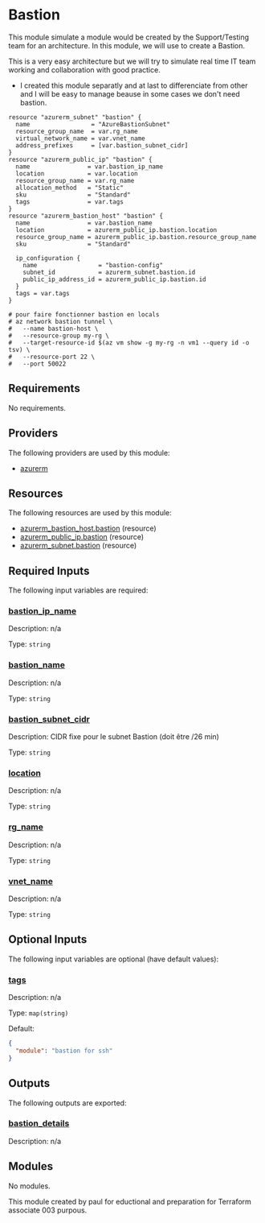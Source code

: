 <!-- BEGIN_TF_DOCS -->
# Bastion

This module simulate a module would be created by the Support/Testing team for an architecture.
In this module, we will use to create a Bastion.

This is a very easy architecture but we will try to simulate real time IT team working and collaboration with good practice.

* I created this module separatly and at last to differenciate from other and I will be easy to manage beause in some cases we don't need bastion.

```hcl
resource "azurerm_subnet" "bastion" {
  name                 = "AzureBastionSubnet"
  resource_group_name  = var.rg_name
  virtual_network_name = var.vnet_name
  address_prefixes     = [var.bastion_subnet_cidr]
}
resource "azurerm_public_ip" "bastion" {
  name                = var.bastion_ip_name
  location            = var.location
  resource_group_name = var.rg_name
  allocation_method   = "Static"
  sku                 = "Standard"
  tags                = var.tags
}
resource "azurerm_bastion_host" "bastion" {
  name                = var.bastion_name
  location            = azurerm_public_ip.bastion.location
  resource_group_name = azurerm_public_ip.bastion.resource_group_name
  sku                 = "Standard"

  ip_configuration {
    name                 = "bastion-config"
    subnet_id            = azurerm_subnet.bastion.id
    public_ip_address_id = azurerm_public_ip.bastion.id
  }
  tags = var.tags
}

# pour faire fonctionner bastion en locals
# az network bastion tunnel \
#   --name bastion-host \
#   --resource-group my-rg \
#   --target-resource-id $(az vm show -g my-rg -n vm1 --query id -o tsv) \
#   --resource-port 22 \
#   --port 50022
```

<!-- markdownlint-disable MD033 -->
## Requirements

No requirements.

## Providers

The following providers are used by this module:

- <a name="provider_azurerm"></a> [azurerm](#provider\_azurerm)

## Resources

The following resources are used by this module:

- [azurerm_bastion_host.bastion](https://registry.terraform.io/providers/hashicorp/azurerm/latest/docs/resources/bastion_host) (resource)
- [azurerm_public_ip.bastion](https://registry.terraform.io/providers/hashicorp/azurerm/latest/docs/resources/public_ip) (resource)
- [azurerm_subnet.bastion](https://registry.terraform.io/providers/hashicorp/azurerm/latest/docs/resources/subnet) (resource)

<!-- markdownlint-disable MD013 -->
## Required Inputs

The following input variables are required:

### <a name="input_bastion_ip_name"></a> [bastion\_ip\_name](#input\_bastion\_ip\_name)

Description: n/a

Type: `string`

### <a name="input_bastion_name"></a> [bastion\_name](#input\_bastion\_name)

Description: n/a

Type: `string`

### <a name="input_bastion_subnet_cidr"></a> [bastion\_subnet\_cidr](#input\_bastion\_subnet\_cidr)

Description: CIDR fixe pour le subnet Bastion (doit être /26 min)

Type: `string`

### <a name="input_location"></a> [location](#input\_location)

Description: n/a

Type: `string`

### <a name="input_rg_name"></a> [rg\_name](#input\_rg\_name)

Description: n/a

Type: `string`

### <a name="input_vnet_name"></a> [vnet\_name](#input\_vnet\_name)

Description: n/a

Type: `string`

## Optional Inputs

The following input variables are optional (have default values):

### <a name="input_tags"></a> [tags](#input\_tags)

Description: n/a

Type: `map(string)`

Default:

```json
{
  "module": "bastion for ssh"
}
```

## Outputs

The following outputs are exported:

### <a name="output_bastion_details"></a> [bastion\_details](#output\_bastion\_details)

Description: n/a

## Modules

No modules.

This module created by paul for eductional and preparation for Terraform associate 003 purpous.
<!-- END_TF_DOCS -->
